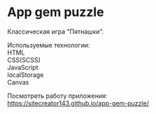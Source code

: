 # App gem puzzle  
  
Классическая игра "Пятнашки".  
  
Используемые технологии:  
HTML  
CSS(SCSS)  
JavaScript  
localStorage  
Canvas  
  
Посмотреть работу приложения:  
https://sitecreator143.github.io/app-gem-puzzle/
